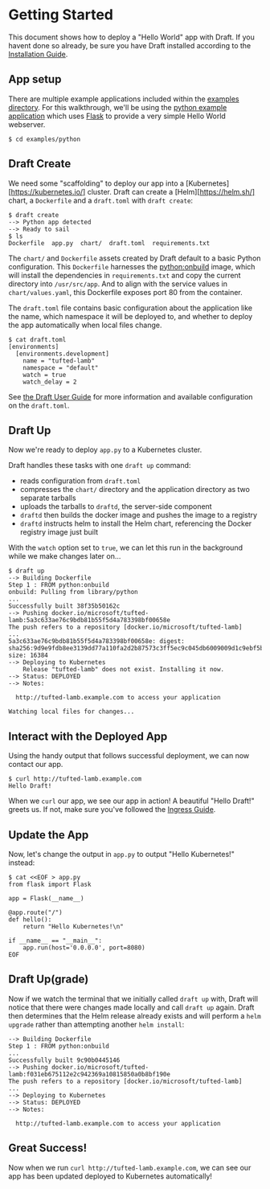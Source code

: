 # Getting Started

This document shows how to deploy a "Hello World" app with Draft. If you havent done so already,
be sure you have Draft installed according to the [Installation Guide][Installation Guide].

## App setup

There are multiple example applications included within the [examples directory](../examples).
For this walkthrough, we'll be using the [python example application](../examples/python) which
uses [Flask](http://flask.pocoo.org/) to provide a very simple Hello World webserver.

```shell
$ cd examples/python
```

## Draft Create

We need some "scaffolding" to deploy our app into a [Kubernetes][https://kubernetes.io/] cluster. Draft can create a [Helm][https://helm.sh/] chart, a `Dockerfile` and a `draft.toml` with `draft create`:

```shell
$ draft create
--> Python app detected
--> Ready to sail
$ ls
Dockerfile  app.py  chart/  draft.toml  requirements.txt
```

The `chart/` and `Dockerfile` assets created by Draft default to a basic Python
configuration. This `Dockerfile` harnesses the [python:onbuild](https://hub.docker.com/_/python/)
image, which will install the dependencies in `requirements.txt` and copy the current directory
into `/usr/src/app`. And to align with the service values in `chart/values.yaml`, this Dockerfile
exposes port 80 from the container.

The `draft.toml` file contains basic configuration about the application like the name, which
namespace it will be deployed to, and whether to deploy the app automatically when local files
change.

```shell
$ cat draft.toml
[environments]
  [environments.development]
    name = "tufted-lamb"
    namespace = "default"
    watch = true
    watch_delay = 2
```

See [the Draft User Guide](user-guide.md) for more information and available configuration on the
`draft.toml`.

## Draft Up

Now we're ready to deploy `app.py` to a Kubernetes cluster.

Draft handles these tasks with one `draft up` command:

- reads configuration from `draft.toml`
- compresses the `chart/` directory and the application directory as two separate tarballs
- uploads the tarballs to `draftd`, the server-side component
- `draftd` then builds the docker image and pushes the image to a registry
- `draftd` instructs helm to install the Helm chart, referencing the Docker registry image just built

With the `watch` option set to `true`, we can let this run in the background while we make changes
later on...

```shell
$ draft up
--> Building Dockerfile
Step 1 : FROM python:onbuild
onbuild: Pulling from library/python
...
Successfully built 38f35b50162c
--> Pushing docker.io/microsoft/tufted-lamb:5a3c633ae76c9bdb81b55f5d4a783398bf00658e
The push refers to a repository [docker.io/microsoft/tufted-lamb]
...
5a3c633ae76c9bdb81b55f5d4a783398bf00658e: digest: sha256:9d9e9fdb8ee3139dd77a110fa2d2b87573c3ff5ec9c045db6009009d1c9ebf5b size: 16384
--> Deploying to Kubernetes
    Release "tufted-lamb" does not exist. Installing it now.
--> Status: DEPLOYED
--> Notes:
     
  http://tufted-lamb.example.com to access your application

Watching local files for changes...
```

## Interact with the Deployed App

Using the handy output that follows successful deployment, we can now contact our app.

```shell
$ curl http://tufted-lamb.example.com
Hello Draft!
```

When we `curl` our app, we see our app in action! A beautiful "Hello Draft!" greets us.  If not, make sure you've followed the [Ingress Guide](ingress.md).

## Update the App

Now, let's change the output in `app.py` to output "Hello Kubernetes!" instead:

```shell
$ cat <<EOF > app.py
from flask import Flask

app = Flask(__name__)

@app.route("/")
def hello():
    return "Hello Kubernetes!\n"

if __name__ == "__main__":
    app.run(host='0.0.0.0', port=8080)
EOF
```

## Draft Up(grade)

Now if we watch the terminal that we initially called `draft up` with, Draft will notice that there
were changes made locally and call `draft up` again. Draft then determines that the Helm release
already exists and will perform a `helm upgrade` rather than attempting another `helm install`:

```shell
--> Building Dockerfile
Step 1 : FROM python:onbuild
...
Successfully built 9c90b0445146
--> Pushing docker.io/microsoft/tufted-lamb:f031eb675112e2c942369a10815850a0b8bf190e
The push refers to a repository [docker.io/microsoft/tufted-lamb]
...
--> Deploying to Kubernetes
--> Status: DEPLOYED
--> Notes:
     
  http://tufted-lamb.example.com to access your application
```

## Great Success!

Now when we run `curl http://tufted-lamb.example.com`, we can see our app has been updated deployed to Kubernetes automatically!

[Installation Guide]: install.md
[Helm]: https://github.com/kubernetes/helm
[Kubernetes]: https://kubernetes.io/
[Python]: https://www.python.org/

